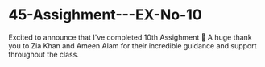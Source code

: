 # 45-Assighment---EX-No-10
Excited to announce that I've completed 10th Assighment 🎉 A huge thank you to Zia Khan and Ameen Alam for their incredible guidance and support throughout the class.
